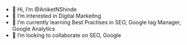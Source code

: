 - 👋 Hi, I’m @AniketNShinde
- 👀 I’m interested in Digital Markeitng
- 🌱 I’m currently learning Best Practises in SEO, Google tag Manager, Google Analytics
- 💞️ I’m looking to collaborate on SEO, Google

<!---
AniketNShinde/AniketNShinde is a ✨ special ✨ repository because its `README.md` (this file) appears on your GitHub profile.
You can click the Preview link to take a look at your changes.
--->
